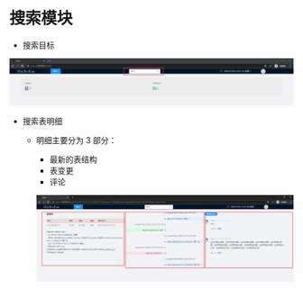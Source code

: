 # 搜索模块

- 搜索目标

![检索信息](https://github.com/parker-pu/SiMa/blob/main/docs/imgs/检索信息.png)

- 搜索表明细

  - 明细主要分为 3 部分：

    - 最新的表结构
    - 表变更
    - 评论

    ![检索结果](https://github.com/parker-pu/SiMa/blob/main/docs/imgs/检索结果.png)
